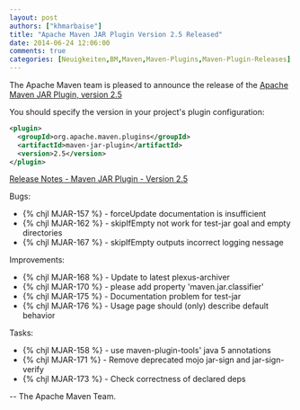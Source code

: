 ```yaml
---
layout: post
authors: ["khmarbaise"]
title: "Apache Maven JAR Plugin Version 2.5 Released"
date: 2014-06-24 12:06:00
comments: true
categories: [Neuigkeiten,BM,Maven,Maven-Plugins,Maven-Plugin-Releases]
---
```

The Apache Maven team is pleased to announce the release of the 
[Apache Maven JAR Plugin, version 2.5](http://maven.apache.org/plugins/maven-jar-plugin/)


You should specify the version in your project's plugin configuration:

``` xml
<plugin>
  <groupId>org.apache.maven.plugins</groupId>
  <artifactId>maven-jar-plugin</artifactId>
  <version>2.5</version>
</plugin>
```
<!-- more -->

[Release Notes - Maven JAR Plugin - Version 2.5](http://jira.codehaus.org/secure/ReleaseNote.jspa?projectId=11137&version=18297)

Bugs:

 * {% chjl MJAR-157 %} - forceUpdate documentation is insufficient
 * {% chjl MJAR-162 %} - skipIfEmpty not work for test-jar goal and empty directories
 * {% chjl MJAR-167 %} - skipIfEmpty outputs incorrect logging nessage

Improvements:

 * {% chjl MJAR-168 %} - Update to latest plexus-archiver
 * {% chjl MJAR-170 %} - please add property 'maven.jar.classifier'
 * {% chjl MJAR-175 %} - Documentation problem for test-jar
 * {% chjl MJAR-176 %} - Usage page should (only) describe default behavior

Tasks:

 * {% chjl MJAR-158 %} - use maven-plugin-tools' java 5 annotations
 * {% chjl MJAR-171 %} - Remove deprecated mojo jar-sign and jar-sign-verify
 * {% chjl MJAR-173 %} - Check correctness of declared deps

-- The Apache Maven Team.

